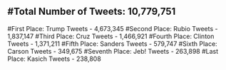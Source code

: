 #Total Number of Tweets: 10,779,751 
---
#First Place: Trump Tweets - 4,673,345
#Second Place: Rubio Tweets - 1,837,147
#Third Place: Cruz Tweets - 1,466,921
#Fourth Place: Clinton Tweets - 1,371,211
#Fifth Place: Sanders Tweets - 579,747
#Sixth Place: Carson Tweets - 349,675
#Seventh Place: Jeb! Tweets - 263,898
#Last Place: Kasich Tweets - 238,808

